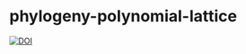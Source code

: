 # phylogeny-polynomial-lattice

[![DOI](https://zenodo.org/badge/DOI/10.5281/zenodo.5969348.svg)](https://doi.org/10.5281/zenodo.5969348)
